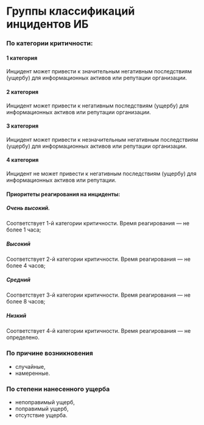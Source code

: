 # Группы классификаций инцидентов ИБ

### По категории критичности:

#### 1 категория

Инцидент может привести к значительным негативным последствиям (ущербу) для информационных активов или репутации организации.

#### 2 категория

Инцидент может привести к негативным последствиям (ущербу) для информационных активов или репутации организации.

#### 3 категория

Инцидент может привести к незначительным негативным последствиям (ущербу) для информационных активов или репутации организации.

#### 4 категория

Инцидент не может привести к негативным последствиям (ущербу) для информационных активов или репутации.


#### Приоритеты реагирования на инциденты:

##### Очень высокий.

Соответствует 1-й категории критичности. Время реагирования — не более 1 часа;

##### Высокий

Соответствует 2-й категории критичности. Время реагирования — не более 4 часов;

##### Средний

Соответствует 3-й категории критичности. Время реагирования — не более 8 часов;

##### Низкий

Соответствует 4-й категории критичности. Время реагирования — не определено.
### По причине возникновения

- случайные,
- намеренные.

### По степени нанесенного ущерба

- непоправимый ущерб,
- поправимый ущерб,
- отсутствие ущерба.
